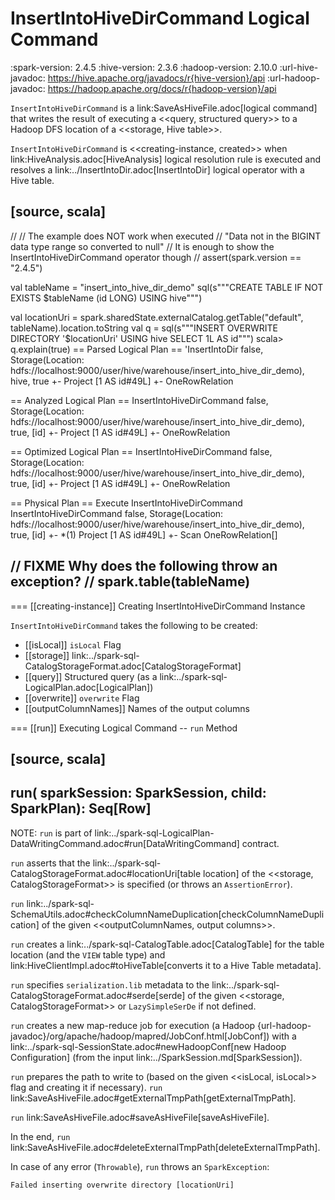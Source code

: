 # InsertIntoHiveDirCommand Logical Command

:spark-version: 2.4.5
:hive-version: 2.3.6
:hadoop-version: 2.10.0
:url-hive-javadoc: https://hive.apache.org/javadocs/r{hive-version}/api
:url-hadoop-javadoc: https://hadoop.apache.org/docs/r{hadoop-version}/api

`InsertIntoHiveDirCommand` is a link:SaveAsHiveFile.adoc[logical command] that writes the result of executing a <<query, structured query>> to a Hadoop DFS location of a <<storage, Hive table>>.

`InsertIntoHiveDirCommand` is <<creating-instance, created>> when link:HiveAnalysis.adoc[HiveAnalysis] logical resolution rule is executed and resolves a link:../InsertIntoDir.adoc[InsertIntoDir] logical operator with a Hive table.

[source, scala]
----
//
// The example does NOT work when executed
// "Data not in the BIGINT data type range so converted to null"
// It is enough to show the InsertIntoHiveDirCommand operator though
//
assert(spark.version == "2.4.5")

val tableName = "insert_into_hive_dir_demo"
sql(s"""CREATE TABLE IF NOT EXISTS $tableName (id LONG) USING hive""")

val locationUri = spark.sharedState.externalCatalog.getTable("default", tableName).location.toString
val q = sql(s"""INSERT OVERWRITE DIRECTORY '$locationUri' USING hive SELECT 1L AS id""")
scala> q.explain(true)
== Parsed Logical Plan ==
'InsertIntoDir false, Storage(Location: hdfs://localhost:9000/user/hive/warehouse/insert_into_hive_dir_demo), hive, true
+- Project [1 AS id#49L]
   +- OneRowRelation

== Analyzed Logical Plan ==
InsertIntoHiveDirCommand false, Storage(Location: hdfs://localhost:9000/user/hive/warehouse/insert_into_hive_dir_demo), true, [id]
+- Project [1 AS id#49L]
   +- OneRowRelation

== Optimized Logical Plan ==
InsertIntoHiveDirCommand false, Storage(Location: hdfs://localhost:9000/user/hive/warehouse/insert_into_hive_dir_demo), true, [id]
+- Project [1 AS id#49L]
   +- OneRowRelation

== Physical Plan ==
Execute InsertIntoHiveDirCommand InsertIntoHiveDirCommand false, Storage(Location: hdfs://localhost:9000/user/hive/warehouse/insert_into_hive_dir_demo), true, [id]
+- *(1) Project [1 AS id#49L]
   +- Scan OneRowRelation[]

// FIXME Why does the following throw an exception?
// spark.table(tableName)
----

=== [[creating-instance]] Creating InsertIntoHiveDirCommand Instance

`InsertIntoHiveDirCommand` takes the following to be created:

* [[isLocal]] `isLocal` Flag
* [[storage]] link:../spark-sql-CatalogStorageFormat.adoc[CatalogStorageFormat]
* [[query]] Structured query (as a link:../spark-sql-LogicalPlan.adoc[LogicalPlan])
* [[overwrite]] `overwrite` Flag
* [[outputColumnNames]] Names of the output columns

=== [[run]] Executing Logical Command -- `run` Method

[source, scala]
----
run(
  sparkSession: SparkSession,
  child: SparkPlan): Seq[Row]
----

NOTE: `run` is part of link:../spark-sql-LogicalPlan-DataWritingCommand.adoc#run[DataWritingCommand] contract.

`run` asserts that the link:../spark-sql-CatalogStorageFormat.adoc#locationUri[table location] of the <<storage, CatalogStorageFormat>> is specified (or throws an `AssertionError`).

`run` link:../spark-sql-SchemaUtils.adoc#checkColumnNameDuplication[checkColumnNameDuplication] of the given <<outputColumnNames, output columns>>.

`run` creates a link:../spark-sql-CatalogTable.adoc[CatalogTable] for the table location (and the `VIEW` table type) and link:HiveClientImpl.adoc#toHiveTable[converts it to a Hive Table metadata].

`run` specifies `serialization.lib` metadata to the link:../spark-sql-CatalogStorageFormat.adoc#serde[serde] of the given <<storage, CatalogStorageFormat>> or `LazySimpleSerDe` if not defined.

`run` creates a new map-reduce job for execution (a Hadoop {url-hadoop-javadoc}/org/apache/hadoop/mapred/JobConf.html[JobConf]) with a link:../spark-sql-SessionState.adoc#newHadoopConf[new Hadoop Configuration] (from the input link:../SparkSession.md[SparkSession]).

`run` prepares the path to write to (based on the given <<isLocal, isLocal>> flag and creating it if necessary). `run` link:SaveAsHiveFile.adoc#getExternalTmpPath[getExternalTmpPath].

`run` link:SaveAsHiveFile.adoc#saveAsHiveFile[saveAsHiveFile].

In the end, `run` link:SaveAsHiveFile.adoc#deleteExternalTmpPath[deleteExternalTmpPath].

In case of any error (`Throwable`), `run` throws an `SparkException`:

```
Failed inserting overwrite directory [locationUri]
```
